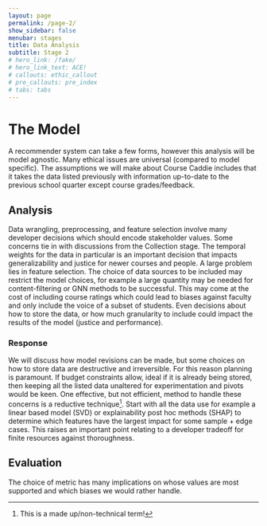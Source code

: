 ```yaml
---
layout: page
permalink: /page-2/
show_sidebar: false
menubar: stages
title: Data Analysis
subtitle: Stage 2
# hero_link: /fake/
# hero_link_text: ACE!
# callouts: ethic_callout
# pre_callouts: pre_index
# tabs: tabs
---
```


# The Model


A recommender system can take a few forms, however this analysis will be model agnostic. Many ethical issues are universal (compared to model specific). The assumptions we will make about Course Caddie includes that it takes the data listed previously with information up-to-date to the previous school quarter except course grades/feedback.


## Analysis

Data wrangling, preprocessing, and feature selection involve many developer decisions which should encode stakeholder values. Some concerns tie in with discussions from the Collection stage. The temporal weights for the data in particular is an important decision that impacts generalizability and justice for newer courses and people. A large problem lies in feature selection. The choice of data sources to be included may restrict the model choices, for example a large quantity may be needed for content-filtering or GNN methods to be successful. This may come at the cost of including course ratings which could lead to biases against faculty and only include the voice of a subset of students. Even decisions about how to store the data, or how much granularity to include could impact the results of the model (justice and performance). 


### Response

We will discuss how model revisions can be made, but some choices on how to store data are destructive and irreversible. For this reason planning is paramount. If budget constraints allow, ideal if it is already being stored, then keeping all the listed data unaltered for experimentation and pivots would be keen. One effective, but not efficient, method to handle these concerns is a reductive technique[^1]. Start with all the data use for example a linear based model (SVD) or explainability post hoc methods (SHAP) to determine which features have the largest impact for some sample + edge cases. This raises an important point relating to a developer tradeoff for finite resources against thoroughness.  



## Evaluation


The choice of metric has many implications on whose values are most supported and which biases we would rather handle. 

<!-- E. identifies at least two different potential ethical concerns about analyzing/modeling these
data for that goal
F. explains how you would respond to the concerns in E. through choices in the analysis phase -->

[^1]: This is a made up/non-technical term!
